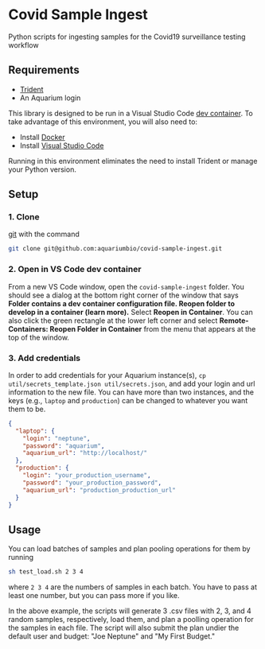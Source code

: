 # Covid Sample Ingest
Python scripts for ingesting samples for the Covid19 surveillance testing workflow

## Requirements

* [Trident](https://github.com/klavinslab/trident)
* An Aquarium login

This library is designed to be run in a Visual Studio Code [dev container](https://code.visualstudio.com/remote-tutorials/containers/how-it-works). To take advantage of this environment, you will also need to:

* Install [Docker](https://www.docker.com/get-started)
* Install [Visual Studio Code](https://code.visualstudio.com/)

Running in this environment eliminates the need to install Trident or manage your Python version.

## Setup
### 1. Clone
[git](https://git-scm.com/) with the command

```bash
git clone git@github.com:aquariumbio/covid-sample-ingest.git
```

### 2. Open in VS Code dev container
From a new VS Code window, open the `covid-sample-ingest` folder. You should see a dialog at the bottom right corner of the window that says **Folder contains a dev container configuration file. Reopen folder to develop in a container (learn more).** Select **Reopen in Container**. You can also click the green rectangle at the lower left corner and select **Remote-Containers: Reopen Folder in Container** from the menu that appears at the top of the window.

### 3. Add credentials
In order to add credentials for your Aquarium instance(s), `cp util/secrets_template.json util/secrets.json`, and add your login and url information to the new file. You can have more than two instances, and the keys (e.g., `laptop` and `production`) can be changed to whatever you want them to be.

```json
{
  "laptop": {
    "login": "neptune",
    "password": "aquarium",
    "aquarium_url": "http://localhost/"
  },
  "production": {
    "login": "your_production_username",
    "password": "your_production_password",
    "aquarium_url": "production_production_url"
  }
}
```

## Usage
You can load batches of samples and plan pooling operations for them by running
```bash
sh test_load.sh 2 3 4
```
where `2 3 4` are the numbers of samples in each batch. You have to pass at least one number,
but you can pass more if you like.

In the above example, the scripts will generate 3 .csv files with 2, 3, and 4 random samples,
respectively, load them, and plan a poolling operation for the samples in each file. The script
will also submit the plan undier the default user and budget: "Joe Neptune" and "My First Budget."
